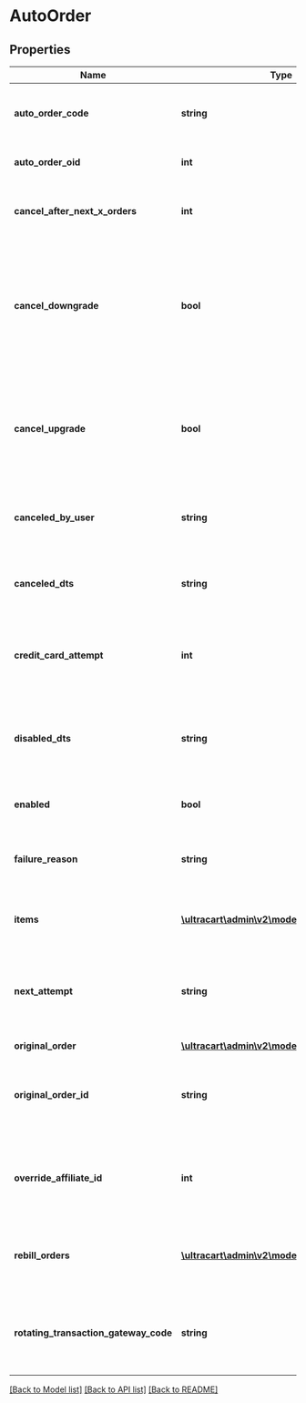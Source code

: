 # AutoOrder

## Properties
Name | Type | Description | Notes
------------ | ------------- | ------------- | -------------
**auto_order_code** | **string** | Unique code assigned to this auto order | [optional] 
**auto_order_oid** | **int** | Auto order object identifier | [optional] 
**cancel_after_next_x_orders** | **int** | Cancel this auto order after X additional rebills | [optional] 
**cancel_downgrade** | **bool** | True if the auto order was canceled because the customer purchased a downgrade item | [optional] 
**cancel_upgrade** | **bool** | True if the auto order was canceled because the customer purchased an upgrade item | [optional] 
**canceled_by_user** | **string** | The user that canceled the auto order | [optional] 
**canceled_dts** | **string** | The date/time that the auto order was canceled | [optional] 
**credit_card_attempt** | **int** | The number of credit card attempts that have taken place | [optional] 
**disabled_dts** | **string** | The date/time the auto order was disabled due to failed rebills | [optional] 
**enabled** | **bool** | True if this auto order is enabled | [optional] 
**failure_reason** | **string** | The reason this auto order failed during the last rebill attempt | [optional] 
**items** | [**\ultracart\admin\v2\models\AutoOrderItem[]**](AutoOrderItem.md) | The items that are setup to rebill | [optional] 
**next_attempt** | **string** | The next time that the auto order will be attempted for processing | [optional] 
**original_order** | [**\ultracart\admin\v2\models\Order**](Order.md) |  | [optional] 
**original_order_id** | **string** | The original order id that this auto order is associated with. | [optional] 
**override_affiliate_id** | **int** | Override the affiliate id given credit for rebills of this auto order | [optional] 
**rebill_orders** | [**\ultracart\admin\v2\models\Order[]**](Order.md) | Rebill orders that have taken place on this auto order | [optional] 
**rotating_transaction_gateway_code** | **string** | The RTG code associated with this order for future rebills | [optional] 

[[Back to Model list]](../README.md#documentation-for-models) [[Back to API list]](../README.md#documentation-for-api-endpoints) [[Back to README]](../README.md)


